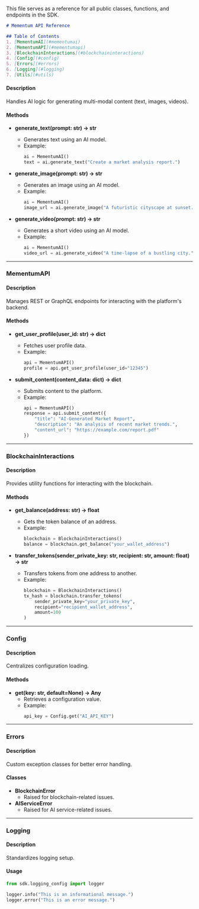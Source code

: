 This file serves as a reference for all public classes, functions, and endpoints in the SDK.

```markdown
# Mementum API Reference

## Table of Contents
1. [MementumAI](#mementumai)
2. [MementumAPI](#mementumapi)
3. [BlockchainInteractions](#blockchaininteractions)
4. [Config](#config)
5. [Errors](#errors)
6. [Logging](#logging)
7. [Utils](#utils)
```


#### Description

Handles AI logic for generating multi-modal content (text, images, videos).

#### Methods

- **generate_text(prompt: str) -> str**

  - Generates text using an AI model.
  - Example:
    ```python
    ai = MementumAI()
    text = ai.generate_text("Create a market analysis report.")
    ```
- **generate_image(prompt: str) -> str**

  - Generates an image using an AI model.
  - Example:
    ```python
    ai = MementumAI()
    image_url = ai.generate_image("A futuristic cityscape at sunset.")
    ```
- **generate_video(prompt: str) -> str**

  - Generates a short video using an AI model.
  - Example:
    ```python
    ai = MementumAI()
    video_url = ai.generate_video("A time-lapse of a bustling city.")
    ```

---

### MementumAPI

#### Description

Manages REST or GraphQL endpoints for interacting with the platform's backend.

#### Methods

- **get_user_profile(user_id: str) -> dict**

  - Fetches user profile data.
  - Example:
    ```python
    api = MementumAPI()
    profile = api.get_user_profile(user_id="12345")
    ```
- **submit_content(content_data: dict) -> dict**

  - Submits content to the platform.
  - Example:
    ```python
    api = MementumAPI()
    response = api.submit_content({
        "title": "AI-Generated Market Report",
        "description": "An analysis of recent market trends.",
        "content_url": "https://example.com/report.pdf"
    })
    ```

---

### BlockchainInteractions

#### Description

Provides utility functions for interacting with the blockchain.

#### Methods

- **get_balance(address: str) -> float**

  - Gets the token balance of an address.
  - Example:
    ```python
    blockchain = BlockchainInteractions()
    balance = blockchain.get_balance("your_wallet_address")
    ```
- **transfer_tokens(sender_private_key: str, recipient: str, amount: float) -> str**

  - Transfers tokens from one address to another.
  - Example:
    ```python
    blockchain = BlockchainInteractions()
    tx_hash = blockchain.transfer_tokens(
        sender_private_key="your_private_key",
        recipient="recipient_wallet_address",
        amount=100
    )
    ```

---

### Config

#### Description

Centralizes configuration loading.

#### Methods

- **get(key: str, default=None) -> Any**
  - Retrieves a configuration value.
  - Example:
    ```python
    api_key = Config.get("AI_API_KEY")
    ```

---

### Errors

#### Description

Custom exception classes for better error handling.

#### Classes

- **BlockchainError**
  - Raised for blockchain-related issues.
- **AIServiceError**
  - Raised for AI service-related issues.

---

### Logging

#### Description

Standardizes logging setup.

#### Usage

```python
from sdk.logging_config import logger

logger.info("This is an informational message.")
logger.error("This is an error message.")
```
